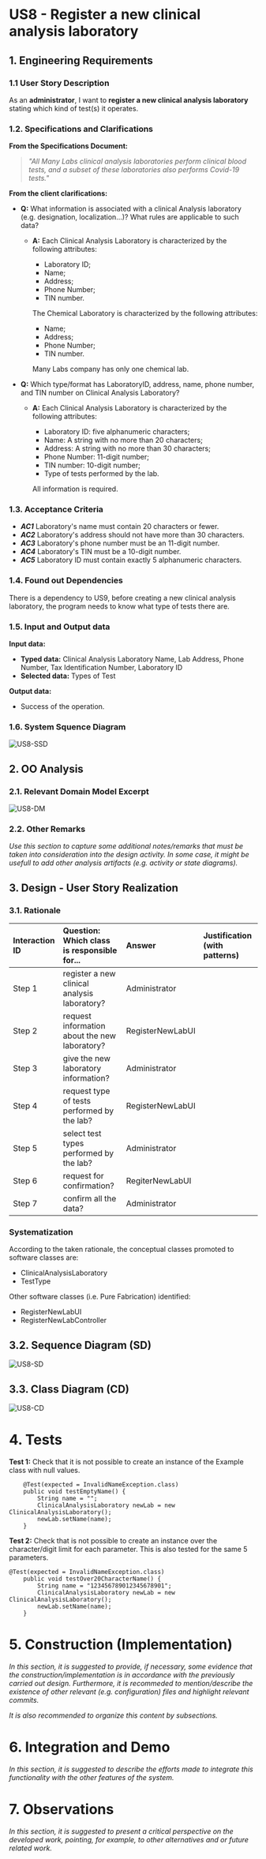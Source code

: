 # US8 - Register a new clinical analysis laboratory

## 1. Engineering Requirements

### 1.1 User Story Description

As an **administrator**, I want to **register a new clinical analysis laboratory** stating which
kind of test(s) it operates.

### 1.2. Specifications and Clarifications

**From the Specifications Document:**
> _"All Many Labs clinical analysis laboratories perform clinical blood tests, and a subset of
    these laboratories also performs Covid-19 tests."_

**From the client clarifications:**
* **Q:** What information is associated with a clinical Analysis laboratory (e.g. designation, localization...)? What rules are applicable to such data?
    * **A:** Each Clinical Analysis Laboratory is characterized by the following attributes:
        * Laboratory ID;
        * Name;
        * Address;
        * Phone Number;
        * TIN number.

        The Chemical Laboratory is characterized by the following attributes:
        * Name;
        * Address;
        * Phone Number;
        * TIN number.

        Many Labs company has only one chemical lab.

* **Q:** Which type/format has LaboratoryID, address, name, phone number, and TIN number on Clinical Analysis Laboratory?
    * **A:** Each Clinical Analysis Laboratory is characterized by the following attributes:
         * Laboratory ID: five alphanumeric characters;
         * Name: A string with no more than 20 characters;
         * Address: A string with no more than 30 characters;
         * Phone Number: 11-digit number;
         * TIN number: 10-digit number;
         * Type of tests performed by the lab.
         
         All information is required.
         
### 1.3. Acceptance Criteria

* _**AC1**_ Laboratory's name must contain 20 characters or fewer.
* _**AC2**_ Laboratory's address should not have more than 30 characters.
* _**AC3**_ Laboratory's phone number must be an 11-digit number.
* _**AC4**_ Laboratory's TIN must be a 10-digit number.
* _**AC5**_ Laboratory ID must contain exactly 5 alphanumeric characters.

### 1.4. Found out Dependencies

There is a dependency to US9, before creating a new clinical analysis laboratory, the program needs to know what type of tests there are.

### 1.5. Input and Output data
**Input data:**
- **Typed data:** Clinical Analysis Laboratory Name, Lab Address, Phone Number, Tax Identification Number, Laboratory ID
- **Selected data:** Types of Test

**Output data:**
- Success of the operation.

### 1.6. System Squence Diagram

![US8-SSD](US8_SSD.svg)

## 2. OO Analysis

### 2.1. Relevant Domain Model Excerpt

![US8-DM](US8_DM.svg)

### 2.2. Other Remarks

*Use this section to capture some additional notes/remarks that must be taken into consideration into the design activity. In some case, it might be usefull to add other analysis artifacts (e.g. activity or state diagrams).*

## 3. Design - User Story Realization 

### 3.1. Rationale

| Interaction ID | Question: Which class is responsible for... | Answer        | Justification (with patterns)  |
|:-------------  |:------------------------------------------  |:--------------|:------------------------------ |
| Step 1 | register a new clinical analysis laboratory? | Administrator| |
| Step 2 | request information about the new laboratory? | RegisterNewLabUI | |
| Step 3 | give the new laboratory information? | Administrator | |
| Step 4 | request type of tests performed by the lab? | RegisterNewLabUI | |
| Step 5 | select test types performed by the lab? | Administrator | |
| Step 6 | request for confirmation? | RegiterNewLabUI | |
| Step 7 | confirm all the data? | Administrator | |              

### Systematization ##

According to the taken rationale, the conceptual classes promoted to software classes are: 

 * ClinicalAnalysisLaboratory
 * TestType

Other software classes (i.e. Pure Fabrication) identified: 
 * RegisterNewLabUI  
 * RegisterNewLabController

## 3.2. Sequence Diagram (SD)

![US8-SD](US8_SD.svg)

## 3.3. Class Diagram (CD)

![US8-CD](US8_CD.svg)

# 4. Tests 

**Test 1:** Check that it is not possible to create an instance of the Example class with null values. 

	    @Test(expected = InvalidNameException.class)
        public void testEmptyName() {
            String name = "";
            ClinicalAnalysisLaboratory newLab = new ClinicalAnalysisLaboratory();
            newLab.setName(name);
        }

**Test 2:** Check that is not possible to create an instance over the character/digit limit for each parameter. This is also tested for the same 5 parameters.

    @Test(expected = InvalidNameException.class)
        public void testOver20CharacterName() {
            String name = "123456789012345678901";
            ClinicalAnalysisLaboratory newLab = new ClinicalAnalysisLaboratory();
            newLab.setName(name);
        }

# 5. Construction (Implementation)

*In this section, it is suggested to provide, if necessary, some evidence that the construction/implementation is in accordance with the previously carried out design. Furthermore, it is recommeded to mention/describe the existence of other relevant (e.g. configuration) files and highlight relevant commits.*

*It is also recommended to organize this content by subsections.* 

# 6. Integration and Demo 

*In this section, it is suggested to describe the efforts made to integrate this functionality with the other features of the system.*

# 7. Observations

*In this section, it is suggested to present a critical perspective on the developed work, pointing, for example, to other alternatives and or future related work.*
